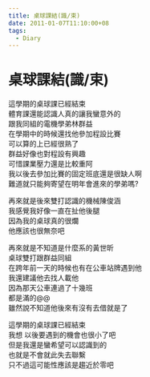 ```yaml
---
title: 桌球課結(識/束)
date: 2011-01-07T11:10:00+08
tags:
  - Diary
---
```

# 桌球課結(識/束)

這學期的桌球課已經結束  
體育課還能認識人真的讓我蠻意外的  
跟我同組的電機學弟林群益  
在學期中的時候還找他參加程設比賽  
可以算的上已經很熟了  
群益好像也對程設有興趣  
可惜課業壓力還是比較重阿  
我以後去參加比賽的固定班底還是很缺人啊  
難道就只能夠寄望在明年會進來的學弟嗎?  
  
再來就是後來雙打認識的機械陳俊涵  
我感覺我好像一直在扯他後腿  
因為我的桌球真的很爛  
他應該也很無奈吧  
  
再來就是不知道是什麼系的黃世昕  
桌球雙打跟群益同組  
在跨年前一天的時候也有在公車站牌遇到他  
我還建議他去找人載他  
因為那天公車連過了十幾班  
都是滿的@@  
雖然說不知道他後來有沒有去借就是了   
  
這學期的桌球課已經結束  
我想 以後要遇到的機會也很小了吧  
但是我還是蠻希望可以認識到的  
也就是不會就此失去聯繫  
只不過這可能性應該是趨近於零吧
